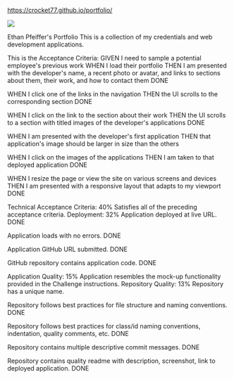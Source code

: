 https://crocket77.github.io/portfolio/

<img src="./assets/images/portfolio.png"/>



Ethan Pfeiffer's Portfolio
This is a collection of my credentials and web development applications. 


This is the Acceptance Criteria:
GIVEN I need to sample a potential employee's previous work
WHEN I load their portfolio
THEN I am presented with the developer's name, a recent photo or avatar, and links to sections about them, their work, and how to contact them DONE

WHEN I click one of the links in the navigation
THEN the UI scrolls to the corresponding section DONE

WHEN I click on the link to the section about their work
THEN the UI scrolls to a section with titled images of the developer's applications DONE

WHEN I am presented with the developer's first application
THEN that application's image should be larger in size than the others 

WHEN I click on the images of the applications
THEN I am taken to that deployed application DONE

WHEN I resize the page or view the site on various screens and devices
THEN I am presented with a responsive layout that adapts to my viewport DONE

Technical Acceptance Criteria: 40%
Satisfies all of the preceding acceptance criteria.
Deployment: 32%
Application deployed at live URL. DONE

Application loads with no errors. DONE

Application GitHub URL submitted. DONE

GitHub repository contains application code. DONE

Application Quality: 15%
Application resembles the mock-up functionality provided in the Challenge instructions.
Repository Quality: 13%
Repository has a unique name.

Repository follows best practices for file structure and naming conventions. DONE

Repository follows best practices for class/id naming conventions, indentation, quality comments, etc.  DONE

Repository contains multiple descriptive commit messages. DONE

Repository contains quality readme with description, screenshot, link to deployed application. DONE


